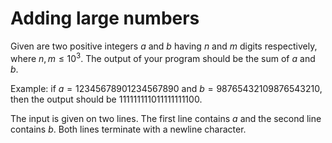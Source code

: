# Adding large numbers

Given are two positive integers $a$ and $b$ having $n$ and $m$ digits respectively, where $n, m \leq 10^3$. The output of your program should be the sum of $a$ and $b$.

Example: if $a = 12345678901234567890$ and $b = 98765432109876543210$, then the output should be $111111111011111111100$.

The input is given on two lines. The first line contains $a$ and the second line contains $b$. Both lines terminate with a newline character.
